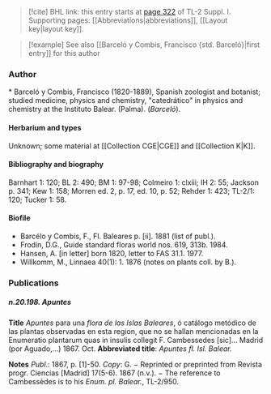 > [!cite] BHL link: this entry starts at [page 322](https://www.biodiversitylibrary.org/item/103858#page/334/mode/1up) of TL-2 Suppl. I.
> Supporting pages: [[Abbreviations|abbreviations]], [[Layout key|layout key]].

> [!example] See also [[Barceló y Combis, Francisco {std. Barceló}|first entry]] for this author

### Author

\* Barceló y Combis, Francisco (1820-1889), Spanish zoologist and botanist; studied medicine, physics and chemistry, "catedrático" in physics and chemistry at the Instituto Balear. (Palma). (*Barceló*).

#### Herbarium and types

Unknown; some material at [[Collection CGE|CGE]] and [[Collection K|K]].

#### Bibliography and biography

Barnhart 1: 120; BL 2: 490; BM 1: 97-98; Colmeiro 1: clxiii; IH 2: 55; Jackson p. 341; Kew 1: 158; Morren ed. 2, p. 17, ed. 10, p. 52; Rehder 1: 423; TL-2/1: 120; Tucker 1: 58.

#### Biofile

- Barcélo y Combis, F., Fl. Baleares p. \[ii\]. 1881 (list of publ.).
- Frodin, D.G., Guide standard floras world nos. 619, 313b. 1984.
- Hansen, A. \[in letter\] born 1820, letter to FAS 31.1. 1977.
- Willkomm, M., Linnaea 40(1): 1. 1876 (notes on plants coll. by B.).

### Publications

##### n.20.198. Apuntes

**Title**
*Apuntes* para una *flora de las Islas Baleares*, ó catálogo metódico de las plantas observadas en esta region, que no se hallan mencionadas en la Enumeratio plantarum quas in insulis collegit F. Cambessedes \[sic\]... Madrid (por Aguado,...) 1867. Oct.
**Abbreviated title**: *Apuntes fl. Isl. Balear.*

**Notes**
*Publ*.: 1867, p. \[1\]-50. *Copy*: G. − Reprinted or preprinted from Revista progr. Ciencias \[Madrid\] 17(5-6). 1867 (n.v.). − The reference to Cambessèdes is to his *Enum. pl. Balear.*, TL-2/950.

